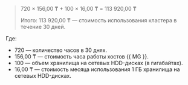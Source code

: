> 720 × 156,00&nbsp;₸ + 100&nbsp;×&nbsp;16,00&nbsp;₸ = 113&nbsp;920,00&nbsp;₸
>
> Итого: 113&nbsp;920,00&nbsp;₸ — стоимость использования кластера в течение 30 дней.

Где:
* 720 — количество часов в 30 днях.
* 156,00&nbsp;₸ — стоимость часа работы хостов {{ MG }}.
* 100 — объем хранилища на сетевых HDD-дисках (в гигабайтах).
* 16,00&nbsp;₸ — стоимость месяца использования 1 ГБ хранилища на сетевых HDD-дисках.